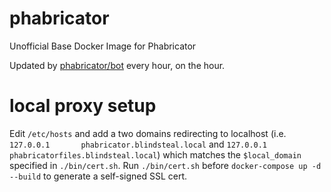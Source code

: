 # phabricator
Unofficial Base Docker Image for Phabricator

Updated by [phabricator/bot](https://hub.docker.com/r/phabricator/bot/) every
hour, on the hour.

# local proxy setup
Edit `/etc/hosts` and add a two domains redirecting to localhost (i.e. `127.0.0.1       phabricator.blindsteal.local` and `127.0.0.1       phabricatorfiles.blindsteal.local`) which matches the `$local_domain` specified in `./bin/cert.sh`.
Run `./bin/cert.sh` before `docker-compose up -d --build` to generate a self-signed SSL cert.
